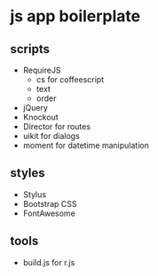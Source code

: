 # js app boilerplate

## scripts

 * RequireJS
   * cs for coffeescript
	* text
	* order
 * jQuery
 * Knockout 
 * Director for routes
 * uikit for dialogs
 * moment for datetime manipulation

## styles

 * Stylus
 * Bootstrap CSS
 * FontAwesome

## tools

 * build.js for r.js

